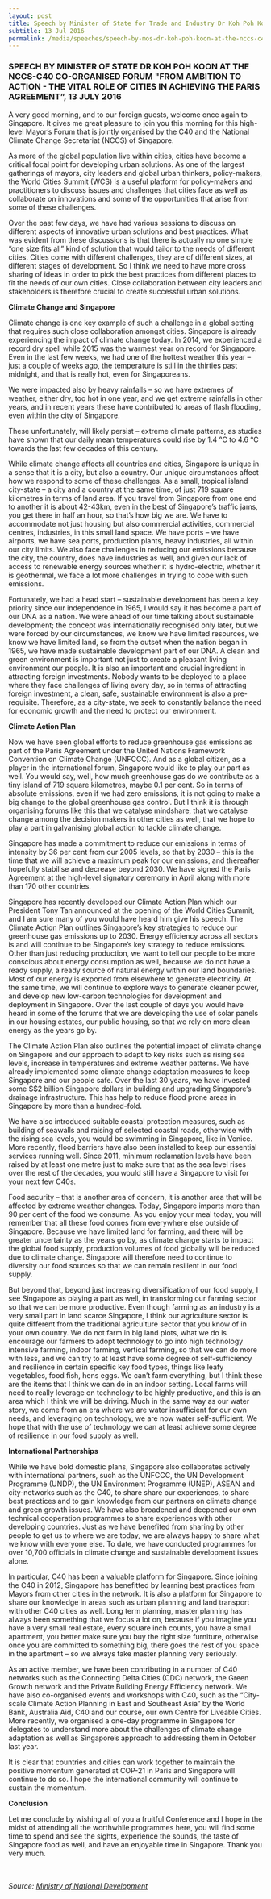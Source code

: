 ```yaml
---
layout: post
title: Speech by Minister of State for Trade and Industry Dr Koh Poh Koon at the NCCS-C40 Co-Organised Forum "From Ambition to Action - The Vital Role of Cities in Achieving the Paris Agreement”
subtitle: 13 Jul 2016
permalink: /media/speeches/speech-by-mos-dr-koh-poh-koon-at-the-nccs-c40-co-organised-forum-from-ambition-to-action-the-vital-role-of-cities-in-achieving-the-paris-agreement-13-july-2016 
---
```


### SPEECH BY MINISTER OF STATE DR KOH POH KOON AT THE NCCS-C40 CO-ORGANISED FORUM "FROM AMBITION TO ACTION - THE VITAL ROLE OF CITIES IN ACHIEVING THE PARIS AGREEMENT”, 13 JULY 2016

A very good morning, and to our foreign guests, welcome once again to Singapore. It gives me great pleasure to join you this morning for this high-level Mayor’s Forum that is jointly organised by the C40 and the National Climate Change Secretariat (NCCS) of Singapore. 

As more of the global population live within cities, cities have become a critical focal point for developing urban solutions. As one of the largest gatherings of mayors, city leaders and global urban thinkers, policy-makers, the World Cities Summit (WCS) is a useful platform for policy-makers and practitioners to discuss issues and challenges that cities face as well as collaborate on innovations and some of the opportunities that arise from some of these challenges. 

Over the past few days, we have had various sessions to discuss on different aspects of innovative urban solutions and best practices. What was evident from these discussions is that there is actually no one simple “one size fits all” kind of solution that would tailor to the needs of different cities. Cities come with different challenges, they are of different sizes, at different stages of development. So I think we need to have more cross sharing of ideas in order to pick the best practices from different places to fit the needs of our own cities. Close collaboration between city leaders and stakeholders is therefore crucial to create successful urban solutions.

**Climate Change and Singapore**

Climate change is one key example of such a challenge in a global setting that requires such close collaboration amongst cities. Singapore is already experiencing the impact of climate change today. In 2014, we experienced a record dry spell while 2015 was the warmest year on record for Singapore. Even in the last few weeks, we had one of the hottest weather this year – just a couple of weeks ago, the temperature is still in the thirties past midnight, and that is really hot, even for Singaporeans. 

We were impacted also by heavy rainfalls – so we have extremes of weather, either dry, too hot in one year, and we get extreme rainfalls in other years, and in recent years these have contributed to areas of flash flooding, even within the city of Singapore. 

These unfortunately, will likely persist – extreme climate patterns, as studies have shown that our daily mean temperatures could rise by 1.4 °C to 4.6 °C towards the last few decades of this century. 

While climate change affects all countries and cities, Singapore is unique in a sense that it is a city, but also a country. Our unique circumstances affect how we respond to some of these challenges. As a small, tropical island city-state – a city and a country at the same time, of just 719 square kilometres in terms of land area. If you travel from Singapore from one end to another it is about 42-43km, even in the best of Singapore’s traffic jams, you get there in half an hour, so that’s how big we are. We have to accommodate not just housing but also commercial activities, commercial centres, industries, in this small land space. We have ports – we have airports, we have sea ports, production plants, heavy industries, all within our city limits. We also face challenges in reducing our emissions because the city, the country, does have industries as well, and given our lack of access to renewable energy sources whether it is hydro-electric, whether it is geothermal, we face a lot more challenges in trying to cope with such emissions. 

Fortunately, we had a head start – sustainable development has been a key priority since our independence in 1965, I would say it has become a part of our DNA as a nation. We were ahead of our time talking about sustainable development; the concept was internationally recognised only later, but we were forced by our circumstances, we know we have limited resources, we know we have limited land, so from the outset when the nation began in 1965, we have made sustainable development part of our DNA. A clean and green environment is important not just to create a pleasant living environment our people. It is also an important and crucial ingredient in attracting foreign investments. Nobody wants to be deployed to a place where they face challenges of living every day, so in terms of attracting foreign investment, a clean, safe, sustainable environment is also a pre-requisite. Therefore, as a city-state, we seek to constantly balance the need for economic growth and the need to protect our environment. 

**Climate Action Plan**

Now we have seen global efforts to reduce greenhouse gas emissions as part of the Paris Agreement under the United Nations Framework Convention on Climate Change (UNFCCC). And as a global citizen, as a player in the international forum, Singapore would like to play our part as well. You would say, well, how much greenhouse gas do we contribute as a tiny island of 719 square kilometres, maybe 0.1 per cent. So in terms of absolute emissions, even if we had zero emissions, it is not going to make a big change to the global greenhouse gas control. But I think it is through organising forums like this that we catalyse mindshare, that we catalyse change among the decision makers in other cities as well, that we hope to play a part in galvanising global action to tackle climate change. 

Singapore has made a commitment to reduce our emissions in terms of intensity by 36 per cent from our 2005 levels, so that by 2030 – this is the time that we will achieve a maximum peak for our emissions, and thereafter hopefully stabilise and decrease beyond 2030. We have signed the Paris Agreement at the high-level signatory ceremony in April along with more than 170 other countries. 

Singapore has recently developed our Climate Action Plan which our President Tony Tan announced at the opening of the World Cities Summit, and I am sure many of you would have heard him give his speech. The Climate Action Plan outlines Singapore’s key strategies to reduce our greenhouse gas emissions up to 2030. Energy efficiency across all sectors is and will continue to be Singapore’s key strategy to reduce emissions. Other than just reducing production, we want to tell our people to be more conscious about energy consumption as well, because we do not have a ready supply, a ready source of natural energy within our land boundaries. Most of our energy is exported from elsewhere to generate electricity. At the same time, we will continue to explore ways to generate cleaner power, and develop new low-carbon technologies for development and deployment in Singapore. Over the last couple of days you would have heard in some of the forums that we are developing the use of solar panels in our housing estates, our public housing, so that we rely on more clean energy as the years go by. 

The Climate Action Plan also outlines the potential impact of climate change on Singapore and our approach to adapt to key risks such as rising sea levels, increase in temperatures and extreme weather patterns. We have already implemented some climate change adaptation measures to keep Singapore and our people safe. Over the last 30 years, we have invested some S$2 billion Singapore dollars in building and upgrading Singapore’s drainage infrastructure. This has help to reduce flood prone areas in Singapore by more than a hundred-fold. 

We have also introduced suitable coastal protection measures, such as building of seawalls and raising of selected coastal roads, otherwise with the rising sea levels, you would be swimming in Singapore, like in Venice. More recently, flood barriers have also been installed to keep our essential services running well. Since 2011, minimum reclamation levels have been raised by at least one metre just to make sure that as the sea level rises over the rest of the decades, you would still have a Singapore to visit for your next few C40s. 

Food security – that is another area of concern, it is another area that will be affected by extreme weather changes. Today, Singapore imports more than 90 per cent of the food we consume. As you enjoy your meal today, you will remember that all these food comes from everywhere else outside of Singapore. Because we have limited land for farming, and there will be greater uncertainty as the years go by, as climate change starts to impact the global food supply, production volumes of food globally will be reduced due to climate change. Singapore will therefore need to continue to diversity our food sources so that we can remain resilient in our food supply. 

But beyond that, beyond just increasing diversification of our food supply, I see Singapore as playing a part as well, in transforming our farming sector so that we can be more productive. Even though farming as an industry is a very small part in land scarce Singapore, I think our agriculture sector is quite different from the traditional agriculture sector that you know of in your own country. We do not farm in big land plots, what we do is encourage our farmers to adopt technology to go into high technology intensive farming, indoor farming, vertical farming, so that we can do more with less, and we can try to at least have some degree of self-sufficiency and resilience in certain specific key food types, things like leafy vegetables, food fish, hens eggs. We can’t farm everything, but I think these are the items that I think we can do in an indoor setting. Local farms will need to really leverage on technology to be highly productive, and this is an area which I think we will be driving. Much in the same way as our water story, we come from an era where we are water insufficient for our own needs, and leveraging on technology, we are now water self-sufficient. We hope that with the use of technology we can at least achieve some degree of resilience in our food supply as well.

**International Partnerships**

While we have bold domestic plans, Singapore also collaborates actively with international partners, such as the UNFCCC, the UN Development Programme (UNDP), the UN Environment Programme (UNEP), ASEAN and city-networks such as the C40, to share share our experiences, to share best practices and to gain knowledge from our partners on climate change and green growth issues. We have also broadened and deepened our own technical cooperation programmes to share experiences with other developing countries. Just as we have benefited from sharing by other people to get us to where we are today, we are always happy to share what we know with everyone else. To date, we have conducted programmes for over 10,700 officials in climate change and sustainable development issues alone. 

In particular, C40 has been a valuable platform for Singapore. Since joining the C40 in 2012, Singapore has benefitted by learning best practices from Mayors from other cities in the network. It is also a platform for Singapore to share our knowledge in areas such as urban planning and land transport with other C40 cities as well. Long term planning, master planning has always been something that we focus a lot on, because if you imagine you have a very small real estate, every square inch counts, you have a small apartment, you better make sure you buy the right size furniture, otherwise once you are committed to something big, there goes the rest of you space in the apartment – so we always take master planning very seriously. 

As an active member, we have been contributing in a number of C40 networks such as the Connecting Delta Cities (CDC) network, the Green Growth network and the Private Building Energy Efficiency network. We have also co-organised events and workshops with C40, such as the “City-scale Climate Action Planning in East and Southeast Asia” by the World Bank, Australia Aid, C40 and our course, our own Centre for Liveable Cities. More recently, we organised a one-day programme in Singapore for delegates to understand more about the challenges of climate change adaptation as well as Singapore’s approach to addressing them in October last year. 

It is clear that countries and cities can work together to maintain the positive momentum generated at COP-21 in Paris and Singapore will continue to do so. I hope the international community will continue to sustain the momentum.

**Conclusion**

Let me conclude by wishing all of you a fruitful Conference and I hope in the midst of attending all the worthwhile programmes here, you will find some time to spend and see the sights, experience the sounds, the taste of Singapore food as well, and have an enjoyable time in Singapore. Thank you very much.
<br><br><br>

*Source: [<a href="https://www.mnd.gov.sg/" target="_blank">Ministry of National Development</a>](https://www.mnd.gov.sg/)*


